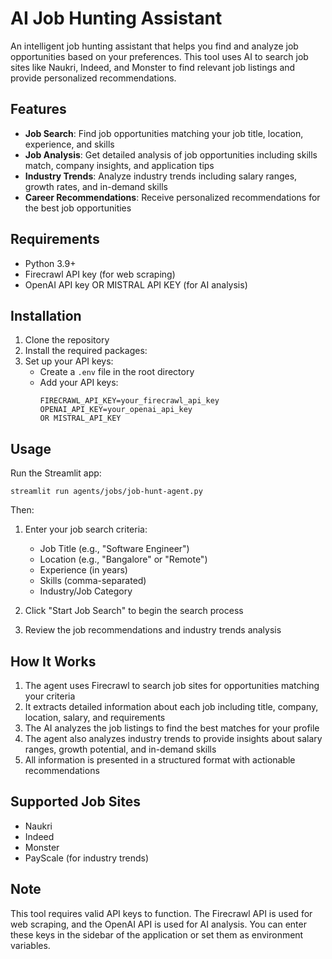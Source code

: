 # AI Job Hunting Assistant

An intelligent job hunting assistant that helps you find and analyze job opportunities based on your preferences. This tool uses AI to search job sites like Naukri, Indeed, and Monster to find relevant job listings and provide personalized recommendations.

## Features

- **Job Search**: Find job opportunities matching your job title, location, experience, and skills
- **Job Analysis**: Get detailed analysis of job opportunities including skills match, company insights, and application tips
- **Industry Trends**: Analyze industry trends including salary ranges, growth rates, and in-demand skills
- **Career Recommendations**: Receive personalized recommendations for the best job opportunities

## Requirements

- Python 3.9+
- Firecrawl API key (for web scraping)
- OpenAI API key OR MISTRAL API KEY (for AI analysis)


## Installation

1. Clone the repository
2. Install the required packages:
3. Set up your API keys:
   - Create a `.env` file in the root directory
   - Add your API keys:
     ```
     FIRECRAWL_API_KEY=your_firecrawl_api_key
     OPENAI_API_KEY=your_openai_api_key
     OR MISTRAL_API_KEY
     ```

## Usage

Run the Streamlit app:

```
streamlit run agents/jobs/job-hunt-agent.py
```

Then:

1. Enter your job search criteria:
   - Job Title (e.g., "Software Engineer")
   - Location (e.g., "Bangalore" or "Remote")
   - Experience (in years)
   - Skills (comma-separated)
   - Industry/Job Category

2. Click "Start Job Search" to begin the search process

3. Review the job recommendations and industry trends analysis

## How It Works

1. The agent uses Firecrawl to search job sites for opportunities matching your criteria
2. It extracts detailed information about each job including title, company, location, salary, and requirements
3. The AI analyzes the job listings to find the best matches for your profile
4. The agent also analyzes industry trends to provide insights about salary ranges, growth potential, and in-demand skills
5. All information is presented in a structured format with actionable recommendations

## Supported Job Sites

- Naukri
- Indeed
- Monster
- PayScale (for industry trends)

## Note

This tool requires valid API keys to function. The Firecrawl API is used for web scraping, and the OpenAI API is used for AI analysis. You can enter these keys in the sidebar of the application or set them as environment variables. 
